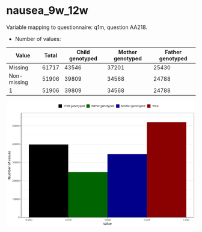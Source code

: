 # nausea_9w_12w
Variable mapping to questionnaire: q1m, question AA218.
- Number of values:

| Value | Total | Child genotyped | Mother genotyped | Father genotyped |
| ----- | ----- | --------------- | ---------------- | ---------------- |
| Missing | 61717 | 43546 | 37201 | 25430 |
| Non-missing | 51906 | 39809 | 34568 | 24788 |
| 1 | 51906 | 39809 | 34568 | 24788 |



![](nausea_9w_12w_n.png)



